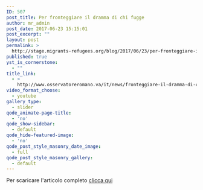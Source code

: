 ```yaml
---
ID: 507
post_title: Per fronteggiare il dramma di chi fugge
author: mr_admin
post_date: 2017-06-23 15:15:01
post_excerpt: ""
layout: post
permalink: >
  http://stage.migrants-refugees.org/blog/2017/06/23/per-fronteggiare-il-dramma-di-chi-fugge/
published: true
yst_is_cornerstone:
  - ""
title_link:
  - >
    http://www.osservatoreromano.va/it/news/fronteggiare-il-dramma-di-chi-fugge
video_format_choose:
  - youtube
gallery_type:
  - slider
qode_animate-page-title:
  - 'no'
qode_show-sidebar:
  - default
qode_hide-featured-image:
  - 'no'
qode_post_style_masonry_date_image:
  - full
qode_post_style_masonry_gallery:
  - default
---
```

Per scaricare l'articolo completo <a href="http://stage.migrants-refugees.org/wp-content/uploads/2017/06/Osservatore-18-giugno-2.pdf">clicca qui</a>